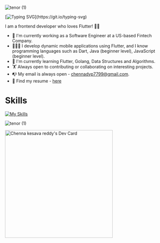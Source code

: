 ![tenor (1)](https://capsule-render.vercel.app/api?type=waving&height=150&color=gradient&reversal=true&textBg=false&fontColor=ffffff&fontSize=32&fontAlignY=40&animation=twinkling)

[![Typing SVG](https://readme-typing-svg.demolab.com?font=Fira+Code&size=24&pause=5000&random=false&width=800&lines=Hello+there+%F0%9F%91%8B%2C+I'm+Chenna+Kesava+Reddy.)](https://git.io/typing-svg)

I am a frontend developer who loves Flutter! 🚀🚀
* 👨 I'm currently working as a Software Engineer at a US-based Fintech Company.
* 👨🏻‍💻 I develop dynamic mobile applications using Flutter, and I know programming languages such as Dart, Java (beginner level), JavaScript (beginner level). 
* 📖 I'm currently learning Flutter, Golang, Data Structures and Algorithms.
* 🏋️ Always open to contributing or collaborating on interesting projects.
* 📭 My email is always open - chennadvp7799@gmail.com.
* 🔖 Find my resume - [here](https://s3.amazonaws.com/attachments.angel.co/11001267-280c9c604b19819ad2ec654eab8f0504.pdf?X-Amz-Algorithm=AWS4-HMAC-SHA256&X-Amz-Credential=ASIATAVHNKYQX6C7XZOM%2F20240911%2Fus-east-1%2Fs3%2Faws4_request&X-Amz-Date=20240911T052748Z&X-Amz-Expires=3600&X-Amz-Security-Token=IQoJb3JpZ2luX2VjEF4aCXVzLXdlc3QtMiJHMEUCIQC2tuCzGpHWRu2JexKLpB0av3LWgv%2F%2FHFQ95W52NnG0SwIgDxjB82FJYmA9kn9WrbVhlsDx7TtwKKxN8Vi%2FMZpjyNQqkwUIhv%2F%2F%2F%2F%2F%2F%2F%2F%2F%2FARAAGgwyMDc1ODMyNzA0MzMiDD039vPCNNKZz%2BLUuCrnBJeytUUPrhWAMmONpB3LdIZVINi0cbUsgd6OKA6X1khFYfgaBmuYfXDu%2FmXNWgMaYTAOFW6zjgB8CPw2iLj5keNl%2BAouC%2FlwJzjFd8vFb4Tu1glU1EBkSZtaP5Onku4xCC4L0EiyFz4u%2BmNHv5G1d%2F89zLb6hk%2Fa6%2BUxLLVdtyJ1FnDbbnFxRymaNcRy77vFhvw5aBSwiqXaus00FrSgE1ED2e1TpEI%2BK%2Bm0l%2B%2FM4%2BLr5zLZFCwo1%2Fwvs8tAELWqa6QCExdRqdaLvIeWdy4ixQBnF0OVWQhkHMJkgcAB4ggvkGYHl%2F74MNBb5W%2FnlgmOlAbHgPC3iHChXV9VdH5a1Pgm2zAXMzEpLpfxXmqXDI7ZAkFFqW11U75t7TK6ZL3d9vCyqXpz3Dgmk5lnzKEeFEisl2u75Sco35Ucn69C3ztkU1Sl4P0rGbvKp1Xu3QUyxgpAkApTGuEzEviqa9Dut2Z2sW2GvwkU4pbKZl9xA1XLb0g5mNmqlJoBHsRn%2Bpu42in7LgwHBUxbyAiB5JFAyyEQ4tMoGohR%2BgLw1P4ShYxxcx6zM64DExMBP4XPchVeSdVYWXN88shlKYdg4gfHfat5%2FLqQ72B3iKqax1vnEqeNxAbZdFwoTdntFGn%2FzMZ0AXoDKLON%2BW5FX4DpMR1I9QTMJTsIcb4q4d%2FB6Lgx3bhNP0bIRZRVx9IGrfy%2B4qUVBNKF%2FAwTUaQHgLVsWjHGU0UlCnBdnbzaY%2FEC27cBH4sX45SIzAe2XHHW530x5gQb5YoJDKHgyiDhtTTzjz4QtAquGXp0VDJ%2BnC7FUTboTxaVCBzcS4gHyTC50IS3BjqaAc3hlmyVVq57wnjJCATZF%2BZ46pM%2BoZiBlKxja0IXtx%2FG%2F3k3hQwTqTWhAql6h%2BHvXb0CAPISMr6WbUYgoyYuoebsN54%2FJsJ2%2BGUKSfaN6hhgHlfBjuFgu7nuoKrvucMSQUk8ToAu7HG%2BVggBaOWFXyLX0uHfwy5WfcPyCCkDUnYTGmt6rOPXXgwrFZKAciXcV8M1Yf%2FDRBpijCo%3D&X-Amz-SignedHeaders=host&X-Amz-Signature=a087020118c1f9a870bb70f3e3cc3977cf008a606cb45c497b37c2cad83521ca)


# Skills
[![My Skills](https://skillicons.dev/icons?i=react,next,ts,redux,firebase,dart,flutter,github,gitlab,bitbucket,figma,go,supabase,visualstudio&theme=light)](https://skillicons.dev)

![tenor (1)](https://capsule-render.vercel.app/api?type=waving&height=150&color=gradient&reversal=true&textBg=false&fontColor=ffffff&fontSize=32&fontAlignY=39&animation=twinkling&section=footer)

<a href="https://app.daily.dev/chennadvp"><img src="https://api.daily.dev/devcards/v2/z04bZufjJmNu5eHpoD6Vf.png?type=default&r=6ei" width="356" alt="Chenna kesava reddy's Dev Card"/></a>
